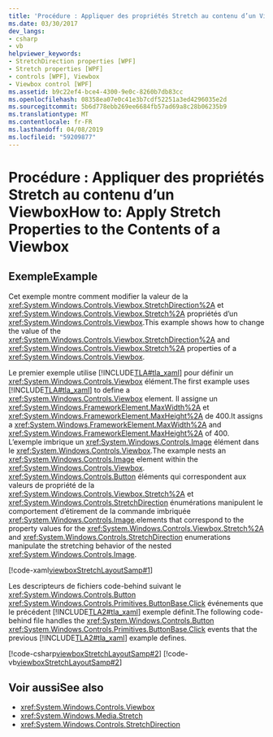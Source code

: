 ```yaml
---
title: 'Procédure : Appliquer des propriétés Stretch au contenu d’un Viewbox'
ms.date: 03/30/2017
dev_langs:
- csharp
- vb
helpviewer_keywords:
- StretchDirection properties [WPF]
- Stretch properties [WPF]
- controls [WPF], Viewbox
- Viewbox control [WPF]
ms.assetid: b9c22ef4-bce4-4300-9e0c-8260b7db83cc
ms.openlocfilehash: 08358ea07e0c41e3b7cdf52251a3ed4296035e2d
ms.sourcegitcommit: 5b6d778ebb269ee6684fb57ad69a8c28b06235b9
ms.translationtype: MT
ms.contentlocale: fr-FR
ms.lasthandoff: 04/08/2019
ms.locfileid: "59209877"
---
```

# <a name="how-to-apply-stretch-properties-to-the-contents-of-a-viewbox"></a><span data-ttu-id="11c98-102">Procédure : Appliquer des propriétés Stretch au contenu d’un Viewbox</span><span class="sxs-lookup"><span data-stu-id="11c98-102">How to: Apply Stretch Properties to the Contents of a Viewbox</span></span>
## <a name="example"></a><span data-ttu-id="11c98-103">Exemple</span><span class="sxs-lookup"><span data-stu-id="11c98-103">Example</span></span>  
 <span data-ttu-id="11c98-104">Cet exemple montre comment modifier la valeur de la <xref:System.Windows.Controls.Viewbox.StretchDirection%2A> et <xref:System.Windows.Controls.Viewbox.Stretch%2A> propriétés d’un <xref:System.Windows.Controls.Viewbox>.</span><span class="sxs-lookup"><span data-stu-id="11c98-104">This example shows how to change the value of the <xref:System.Windows.Controls.Viewbox.StretchDirection%2A> and <xref:System.Windows.Controls.Viewbox.Stretch%2A> properties of a <xref:System.Windows.Controls.Viewbox>.</span></span>  
  
 <span data-ttu-id="11c98-105">Le premier exemple utilise [!INCLUDE[TLA#tla_xaml](../../../../includes/tlasharptla-xaml-md.md)] pour définir un <xref:System.Windows.Controls.Viewbox> élément.</span><span class="sxs-lookup"><span data-stu-id="11c98-105">The first example uses [!INCLUDE[TLA#tla_xaml](../../../../includes/tlasharptla-xaml-md.md)] to define a <xref:System.Windows.Controls.Viewbox> element.</span></span> <span data-ttu-id="11c98-106">Il assigne un <xref:System.Windows.FrameworkElement.MaxWidth%2A> et <xref:System.Windows.FrameworkElement.MaxHeight%2A> de 400.</span><span class="sxs-lookup"><span data-stu-id="11c98-106">It assigns a <xref:System.Windows.FrameworkElement.MaxWidth%2A> and <xref:System.Windows.FrameworkElement.MaxHeight%2A> of 400.</span></span> <span data-ttu-id="11c98-107">L’exemple imbrique un <xref:System.Windows.Controls.Image> élément dans le <xref:System.Windows.Controls.Viewbox>.</span><span class="sxs-lookup"><span data-stu-id="11c98-107">The example nests an <xref:System.Windows.Controls.Image> element within the <xref:System.Windows.Controls.Viewbox>.</span></span> <xref:System.Windows.Controls.Button> <span data-ttu-id="11c98-108">éléments qui correspondent aux valeurs de propriété de la <xref:System.Windows.Controls.Viewbox.Stretch%2A> et <xref:System.Windows.Controls.StretchDirection> énumérations manipulent le comportement d’étirement de la commande imbriquée <xref:System.Windows.Controls.Image>.</span><span class="sxs-lookup"><span data-stu-id="11c98-108">elements that correspond to the property values for the <xref:System.Windows.Controls.Viewbox.Stretch%2A> and <xref:System.Windows.Controls.StretchDirection> enumerations manipulate the stretching behavior of the nested <xref:System.Windows.Controls.Image>.</span></span>  
  
 [!code-xaml[viewboxStretchLayoutSamp#1](~/samples/snippets/csharp/VS_Snippets_Wpf/viewboxStretchLayoutSamp/CSharp/Window1.xaml#1)]  
  
 <span data-ttu-id="11c98-109">Les descripteurs de fichiers code-behind suivant le <xref:System.Windows.Controls.Button> <xref:System.Windows.Controls.Primitives.ButtonBase.Click> événements que le précédent [!INCLUDE[TLA2#tla_xaml](../../../../includes/tla2sharptla-xaml-md.md)] exemple définit.</span><span class="sxs-lookup"><span data-stu-id="11c98-109">The following code-behind file handles the <xref:System.Windows.Controls.Button> <xref:System.Windows.Controls.Primitives.ButtonBase.Click> events that the previous [!INCLUDE[TLA2#tla_xaml](../../../../includes/tla2sharptla-xaml-md.md)] example defines.</span></span>  
  
 [!code-csharp[viewboxStretchLayoutSamp#2](~/samples/snippets/csharp/VS_Snippets_Wpf/viewboxStretchLayoutSamp/CSharp/Window1.xaml.cs#2)]
 [!code-vb[viewboxStretchLayoutSamp#2](~/samples/snippets/visualbasic/VS_Snippets_Wpf/viewboxStretchLayoutSamp/VisualBasic/Window1.xaml.vb#2)]  
  
## <a name="see-also"></a><span data-ttu-id="11c98-110">Voir aussi</span><span class="sxs-lookup"><span data-stu-id="11c98-110">See also</span></span>

- <xref:System.Windows.Controls.Viewbox>
- <xref:System.Windows.Media.Stretch>
- <xref:System.Windows.Controls.StretchDirection>
